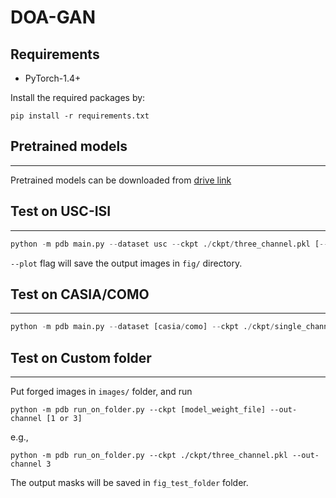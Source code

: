 # DOA-GAN

## Requirements
- PyTorch-1.4+

Install the required packages by:

```
pip install -r requirements.txt
```


## Pretrained models
---

Pretrained models can be downloaded from [drive link](https://drive.google.com/drive/folders/1tFol0YerCZdxEiutK_J95jkG3JvAYtoj?usp=sharing)

## Test on USC-ISI
---

```python
python -m pdb main.py --dataset usc --ckpt ./ckpt/three_channel.pkl [--plot]
```

`--plot` flag will save the output images in `fig/` directory.

## Test on CASIA/COMO
---

```python
python -m pdb main.py --dataset [casia/como] --ckpt ./ckpt/single_channel.pkl [--plot]
```


## Test on Custom folder
---

Put forged images in `images/` folder, and run

```
python -m pdb run_on_folder.py --ckpt [model_weight_file] --out-channel [1 or 3]
```

e.g., 
```
python -m pdb run_on_folder.py --ckpt ./ckpt/three_channel.pkl --out-channel 3
```

The output masks will be saved in `fig_test_folder` folder.